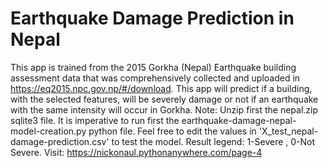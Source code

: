# Earthquake Damage Prediction in Nepal
This app is trained from the 2015 Gorkha (Nepal) Earthquake building assessment data that was comprehensively collected and uploaded in https://eq2015.npc.gov.np/#/download. This app will predict if a building, with the selected features, will be severely damage or not if an earthquake with the same intensity will occur in Gorkha.
Note: Unzip first the nepal.zip sqlite3 file. It is imperative to run first the earthquake-damage-nepal-model-creation.py python file. Feel free to edit the values in 'X_test_nepal-damage-prediction.csv' to test the model. Result legend: 1-Severe , 0-Not Severe. Visit: https://nickonaul.pythonanywhere.com/page-4
